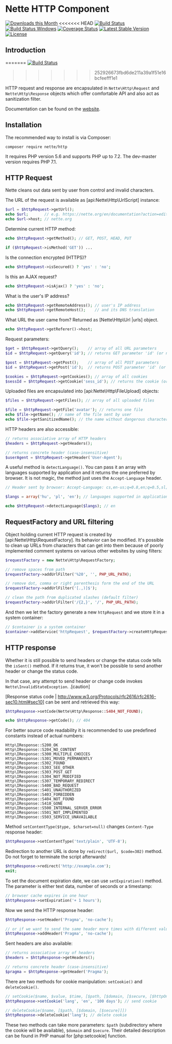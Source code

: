 Nette HTTP Component
====================

[![Downloads this Month](https://img.shields.io/packagist/dm/nette/http.svg)](https://packagist.org/packages/nette/http)
<<<<<<< HEAD
[![Build Status](https://travis-ci.org/nette/http.svg?branch=master)](https://travis-ci.org/nette/http)
[![Build Status Windows](https://ci.appveyor.com/api/projects/status/github/nette/http?branch=master&svg=true)](https://ci.appveyor.com/project/dg/http/branch/master)
[![Coverage Status](https://coveralls.io/repos/github/nette/http/badge.svg?branch=master)](https://coveralls.io/github/nette/http?branch=master)
[![Latest Stable Version](https://poser.pugx.org/nette/http/v/stable)](https://github.com/nette/http/releases)
[![License](https://img.shields.io/badge/license-New%20BSD-blue.svg)](https://github.com/nette/http/blob/master/license.md)


Introduction
------------
=======
[![Build Status](https://travis-ci.org/nette/http.svg?branch=v2.2)](https://travis-ci.org/nette/http)
>>>>>>> 252926673fbd6de211a39a1f51e16bcfeefff1e1

HTTP request and response are encapsulated in `Nette\Http\Request` and `Nette\Http\Response` objects which offer comfortable API and also act as
sanitization filter.

Documentation can be found on the [website](https://doc.nette.org/http-request-response).


Installation
------------

The recommended way to install is via Composer:

```
composer require nette/http
```

It requires PHP version 5.6 and supports PHP up to 7.2. The dev-master version requires PHP 7.1.


HTTP Request
------------

Nette cleans out data sent by user from control and invalid characters.

The URL of the request is available as [api:Nette\Http\UrlScript] instance:

```php
$url = $httpRequest->getUrl();
echo $url;       // e.g. https://nette.org/en/documentation?action=edit
echo $url->host; // nette.org
```

Determine current HTTP method:

```php
echo $httpRequest->getMethod(); // GET, POST, HEAD, PUT

if ($httpRequest->isMethod('GET')) ...
```

Is the connection encrypted (HTTPS)?

```php
echo $httpRequest->isSecured() ? 'yes' : 'no';
```

Is this an AJAX request?

```php
echo $httpRequest->isAjax() ? 'yes' : 'no';
```

What is the user's IP address?

```php
echo $httpRequest->getRemoteAddress(); // user's IP address
echo $httpRequest->getRemoteHost();    // and its DNS translation
```

What URL the user came from? Returned as [Nette\Http\Url |urls] object.

```php
echo $httpRequest->getReferer()->host;
```

Request parameters:

```php
$get = $httpRequest->getQuery();    // array of all URL parameters
$id = $httpRequest->getQuery('id'); // returns GET parameter 'id' (or null)

$post = $httpRequest->getPost();    // array of all POST parameters
$id = $httpRequest->getPost('id');  // returns POST parameter 'id' (or null)

$cookies = $httpRequest->getCookies(); // array of all cookies
$sessId = $httpRequest->getCookie('sess_id'); // returns the cookie (or null)
```

Uploaded files are encapsulated into [api:Nette\Http\FileUpload] objects:

```php
$files = $httpRequest->getFiles(); // array of all uploaded files

$file = $httpRequest->getFile('avatar'); // returns one file
echo $file->getName(); // name of the file sent by user
echo $file->getSanitizedName(); // the name without dangerous characters
```

HTTP headers are also accessible:

```php
// returns associative array of HTTP headers
$headers = $httpRequest->getHeaders();

// returns concrete header (case-insensitive)
$userAgent = $httpRequest->getHeader('User-Agent');
```

A useful method is `detectLanguage()`. You can pass it an array with languages supported by application and it returns the one preferred by browser.
It is not magic, the method just uses the `Accept-Language` header.

```php
// Header sent by browser: Accept-Language: cs,en-us;q=0.8,en;q=0.5,sl;q=0.3

$langs = array('hu', 'pl', 'en'); // languages supported in application

echo $httpRequest->detectLanguage($langs); // en
```


RequestFactory and URL filtering
--------------------------------

Object holding current HTTP request is created by [api:Nette\Http\RequestFactory]. Its behavior can be modified.
It's possible to clean up URLs from characters that can get into them because of poorly implemented comment systems on various other websites by using filters:

```php
$requestFactory = new Nette\Http\RequestFactory;

// remove spaces from path
$requestFactory->addUrlFilter('%20', '', PHP_URL_PATH);

// remove dot, comma or right parenthesis form the end of the URL
$requestFactory->addUrlFilter('[.,)]$');

// clean the path from duplicated slashes (default filter)
$requestFactory->addUrlFilter('/{2,}', '/', PHP_URL_PATH);
```

And then we let the factory generate a new `httpRequest` and we store it in a system container:

```php
// $container is a system container
$container->addService('httpRequest', $requestFactory->createHttpRequest());
```


HTTP response
-------------

Whether it is still possible to send headers or change the status code tells the `isSent()` method. If it returns true,
it won't be possible to send another header or change the status code.

In that case, any attempt to send header or change code invokes `Nette\InvalidStateException`. .[caution]

 [Response status code | http://www.w3.org/Protocols/rfc2616/rfc2616-sec10.html#sec10] can be sent and retrieved this way:

```php
$httpResponse->setCode(Nette\Http\Response::S404_NOT_FOUND);

echo $httpResponse->getCode(); // 404
```

For better source code readability it is recommended to use predefined constants instead of actual numbers:

```
Http\IResponse::S200_OK
Http\IResponse::S204_NO_CONTENT
Http\IResponse::S300_MULTIPLE_CHOICES
Http\IResponse::S301_MOVED_PERMANENTLY
Http\IResponse::S302_FOUND
Http\IResponse::S303_SEE_OTHER
Http\IResponse::S303_POST_GET
Http\IResponse::S304_NOT_MODIFIED
Http\IResponse::S307_TEMPORARY_REDIRECT
Http\IResponse::S400_BAD_REQUEST
Http\IResponse::S401_UNAUTHORIZED
Http\IResponse::S403_FORBIDDEN
Http\IResponse::S404_NOT_FOUND
Http\IResponse::S410_GONE
Http\IResponse::S500_INTERNAL_SERVER_ERROR
Http\IResponse::S501_NOT_IMPLEMENTED
Http\IResponse::S503_SERVICE_UNAVAILABLE
```

Method `setContentType($type, $charset=null)` changes `Content-Type` response header:

```php
$httpResponse->setContentType('text/plain', 'UTF-8');
```

Redirection to another URL is done by `redirect($url, $code=302)` method. Do not forget to terminate the script afterwards!

```php
$httpResponse->redirect('http://example.com');
exit;
```


To set the document expiration date, we can use `setExpiration()` method. The parameter is either text data, number of seconds or a timestamp:

```php
// browser cache expires in one hour
$httpResponse->setExpiration('+ 1 hours');
```

Now we send the HTTP response header:

```php
$httpResponse->setHeader('Pragma', 'no-cache');

// or if we want to send the same header more times with different values
$httpResponse->addHeader('Pragma', 'no-cache');
```

Sent headers are also available:

```php
// returns associative array of headers
$headers = $httpResponse->getHeaders();

// returns concrete header (case-insensitive)
$pragma = $httpResponse->getHeader('Pragma');
```

There are two methods for cookie manipulation: `setCookie()` and `deleteCookie()`.

```php
// setCookie($name, $value, $time, [$path, [$domain, [$secure, [$httpOnly]]]])
$httpResponse->setCookie('lang', 'en', '100 days'); // send cookie

// deleteCookie($name, [$path, [$domain, [$secure]]])
$httpResponse->deleteCookie('lang'); // delete cookie
```

These two methods can take more parameters: `$path` (subdirectory where the cookie will be available),
`$domain` and `$secure`. Their detailed description can be found in PHP manual for [php:setcookie] function.
